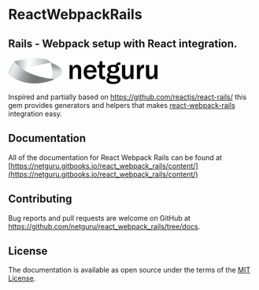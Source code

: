 # ReactWebpackRails

## Rails - Webpack setup with React integration.
[![Netguru](netguru_logo.png)](https://www.netguru.co)

Inspired and partially based on https://github.com/reactjs/react-rails/ this gem provides generators and helpers that makes [react-webpack-rails](https://github.com/netguru/react_webpack_rails) integration easy.

## Documentation

All of the documentation for React Webpack Rails can be found at [https://netguru.gitbooks.io/react_webpack_rails/content/](https://netguru.gitbooks.io/react_webpack_rails/content/)

## Contributing

Bug reports and pull requests are welcome on GitHub at https://github.com/netguru/react_webpack_rails/tree/docs.

## License

The documentation is available as open source under the terms of the [MIT License](http://opensource.org/licenses/MIT).
